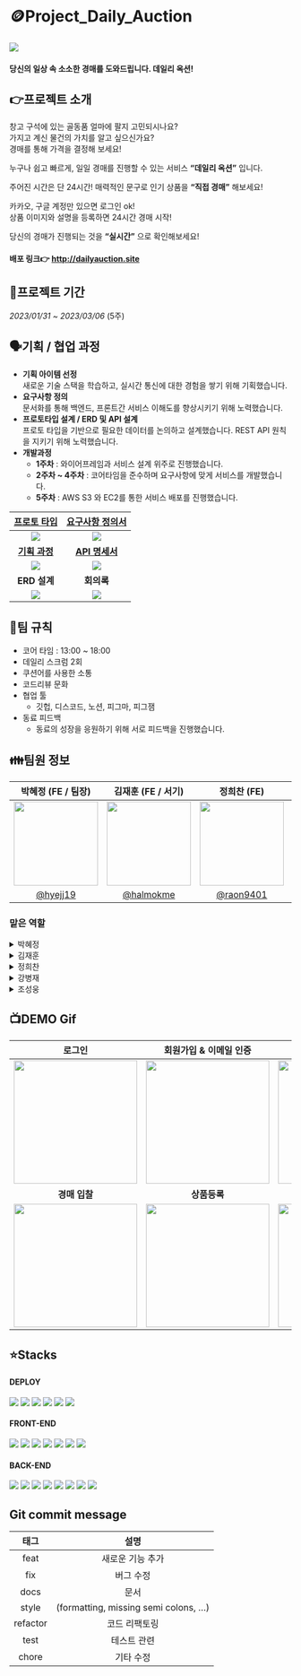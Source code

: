 # 🪙Project_Daily_Auction
<img src="https://daily-auction-bucket.s3.ap-northeast-2.amazonaws.com/banner/main.jpg">

#### 당신의 일상 속 소소한 경매를 도와드립니다. 데일리 옥션!
   

## 👉프로젝트 소개
창고 구석에 있는 골동품 얼마에 팔지 고민되시나요?   
가지고 계신 물건의 가치를 알고 싶으신가요?   
경매를 통해 가격을 결정해 보세요!

누구나 쉽고 빠르게, 일일 경매를 진행할 수 있는 서비스
**“데일리 옥션”** 입니다.

주어진 시간은 단 24시간! 
매력적인 문구로 인기 상품을 **“직접 경매”** 해보세요!

카카오, 구글 계정만 있으면 로그인 ok!   
상품 이미지와 설명을 등록하면 24시간 경매 시작!

당신의 경매가 진행되는 것을 **“실시간”** 으로 확인해보세요!

#### 배포 링크👉 <a href="http://dailyauction.site">http://dailyauction.site</a>


## 📆프로젝트 기간
*2023/01/31 ~ 2023/03/06* (5주)

## 🗣기획 / 협업 과정
- **기획 아이템 선정**   
새로운 기술 스택을 학습하고, 실시간 통신에 대한 경험을 쌓기 위해 기획했습니다. 
- **요구사항 정의**   
문서화를 통해 백엔드, 프론트간 서비스 이해도를 향상시키기 위해 노력했습니다.
- **프로토타입 설계 / ERD 및 API 설계**   
프로토 타입을 기반으로 필요한 데이터를 논의하고 설계했습니다. REST API 원칙을 지키기 위해 노력했습니다. 
- **개발과정**   
  - **1주차** : 와이어프레임과 서비스 설계 위주로 진행했습니다.
  - **2주차 ~ 4주차** : 코어타임을 준수하며 요구사항에 맞게 서비스를 개발했습니다. 
  - **5주차** : AWS S3 와 EC2를 통한 서비스 배포를 진행했습니다. 

|<a href="https://www.figma.com/file/EruPDY4ljbba0H442rES6k/%EB%8D%B0%EC%9D%BC%EB%A6%AC-%EC%98%A5%EC%85%98?node-id=0%3A1&t=8JtZ8r5VgRGiS1cr-1">프로토 타입</a>|<a href="https://docs.google.com/spreadsheets/d/1eA0DrcsMQVfrVcueWP3xH4EueExcl0PKA2HXubzB63w/edit#gid=0">요구사항 정의서</a>|
|:-:|:-:|
|<img src="https://daily-auction-bucket.s3.ap-northeast-2.amazonaws.com/banner/readme/readme1.png">|<img src="https://daily-auction-bucket.s3.ap-northeast-2.amazonaws.com/banner/readme/readme2.png">|
|<a href="https://www.figma.com/file/EruPDY4ljbba0H442rES6k/%EB%8D%B0%EC%9D%BC%EB%A6%AC-%EC%98%A5%EC%85%98?node-id=0%3A1&t=8JtZ8r5VgRGiS1cr-1">**기획 과정**</a>|<a href="https://docs.google.com/spreadsheets/d/1eA0DrcsMQVfrVcueWP3xH4EueExcl0PKA2HXubzB63w/edit#gid=944558665">**API 명세서**</a>|
<img src="https://daily-auction-bucket.s3.ap-northeast-2.amazonaws.com/banner/readme/readme3.png">|<img src="https://daily-auction-bucket.s3.ap-northeast-2.amazonaws.com/banner/readme/readme4.png">|
|**ERD 설계**|**회의록**|
<img src="https://daily-auction-bucket.s3.ap-northeast-2.amazonaws.com/banner/readme/readme5.png">|<img src="https://daily-auction-bucket.s3.ap-northeast-2.amazonaws.com/banner/readme/readme6.png">|

## 📃팀 규칙
- 코어 타임 : 13:00 ~ 18:00
- 데일리 스크럼 2회 
- 쿠션어를 사용한 소통
- 코드리뷰 문화
- 협업 툴
  - 깃헙, 디스코드, 노션, 피그마, 피그잼
- 동료 피드백
  - 동료의 성장을 응원하기 위해 서로 피드백을 진행했습니다.


## 👪팀원 정보
|박혜정 (FE / 팀장)|김재훈 (FE / 서기)|정희찬 (FE)|강병재 (BE)|조성웅 (BE)|
|:-:|:-:|:-:|:-:|:-:|
|<img src="https://avatars.githubusercontent.com/u/89173923?v=4" width=150>|<img src="https://avatars.githubusercontent.com/u/107684690?v=4" width=150 >|<img src="https://pre-032-bucket.s3.ap-northeast-2.amazonaws.com/profile_green.png" width=150>|<img src="https://avatars.githubusercontent.com/u/107945688?v=4" width=150>|<img src="https://avatars.githubusercontent.com/u/104243252?v=4" width=150>|
|[@hyejj19](https://github.com/hyejj19)|[@halmokme](https://github.com/halmokme)|[@raon9401](https://github.com/raon9401)| [@casava840](https://github.com/casava840)   |[@woong-sung](https://github.com/woong-sung)|

### 맡은 역할

<details>
<summary>박혜정</summary>

- **담당 페이지**
  - 상품 상세페이지
  - 검색페이지, 검색 결과 페이지
- **구현 내용**
  - 실시간 경매, 데이터 통신
  - SSE 사용한 실시간 알림 수신
  - 차트 적용한 데이터 시각화
  - React suspense, React.lazy 활용한 코드 분할, 성능 최적화
  - EsLint, prettier 세팅 / 커스텀 훅 패턴 도입 깃헙 액션 자동배포 파이프라인 구축
</details>

<details>
<summary>김재훈</summary>

- **담당 페이지**
  - 메인페이지
  - 상품등록페이지
  - 내가 참여한 경매
  - 내가 등록한 경매
  - 컴포넌트(공통)
- **구현 내용**
  - 이미지(browser-image-compression, heic2any)
  - 무한스크롤(react-intersection-observer)

</details>

<details>
<summary>정희찬</summary>

- **담당 페이지**
  - 로그인, 소셜 로그인
  - 회원가입
  - 마이 페이지(회원 관리) - 비밀번호 변경 - 회원 탈퇴
  - 코인 충전 페이지
- **구현 내용**
  - axios interceptor를 이용한 로그인 갱신
  - react-hook-form을 이용한 유효성 검사
  - recoil effect를 이용한 로컬 스토리지와 Atom의 연결
  - Oauth2.0 을 이용한 소셜 로그인
</details>

<details>
<summary>강병재</summary>

- **맡은 역할**
  - 경매
  - 알림 기능
  - 이미지 업로드
  - AWS S3, EC2, RDS배포
  - ROUTE53 을 통한 DNS 연결
- **사용한 기술**
  - SpringJPA, Spring Boot
  - SSE
  - S3, EC2, RDS
  - Thumbnailator 라이브러리
</details>

<details>
<summary>조성웅</summary>

- **맡은 역할**
  - 회원 가입, 관리, 마이페이지 
  - 실시간 경매 기능
  - 검색, 정렬 기능
  - 기타 서비스 (이메일 인증, 비밀번호 찾기)
  - 캐싱 
- **사용한 기술**
  - SpringJPA, Spring Framework, Spring Boot
  - Spring Security, JWT, Oauth2
  - REDIS
  - Websocket
  - Cookie를 이용한 조회수 중복 처리
  - NativeQuery
  - 이메일 전송 (비동기)
  - S3, EC2
</details>




## 📺DEMO Gif
|로그인|회원가입 & 이메일 인증|경매상품 조회|
|:-:|:-:|:-:|
|<img src="https://daily-auction-bucket.s3.ap-northeast-2.amazonaws.com/banner/readme/login.gif" width=220>|<img src="https://daily-auction-bucket.s3.ap-northeast-2.amazonaws.com/banner/readme/sign.gif" width=220>|<img src="https://daily-auction-bucket.s3.ap-northeast-2.amazonaws.com/banner/readme/details.gif" width=220>|
|**경매 입찰**|**상품등록**|**검색 & 조회**|
|<img src="https://daily-auction-bucket.s3.ap-northeast-2.amazonaws.com/banner/readme/bid.gif" width=220>|<img src="https://daily-auction-bucket.s3.ap-northeast-2.amazonaws.com/banner/readme/post.gif" width=220>|<img src="https://daily-auction-bucket.s3.ap-northeast-2.amazonaws.com/banner/readme/search.gif" width=220>|


## ⭐Stacks
#### DEPLOY

<img src="https://img.shields.io/badge/github-181717?style=for-the-badge&logo=github&logoColor=white"> <img src="https://img.shields.io/badge/git-F05032?style=for-the-badge&logo=git&logoColor=white"> <img src="https://img.shields.io/badge/amazonaws-232F3E?style=for-the-badge&logo=amazonaws&logoColor=white"> <img src="https://img.shields.io/badge/Amazon RDS-527FFF?style=for-the-badge&logo=Amazon RDS&logoColor=white"> <img src="https://img.shields.io/badge/Amazon EC2-FF9900?style=for-the-badge&logo=Amazon EC2&logoColor=white"> <img src="https://img.shields.io/badge/Amazon S3-569A31?style=for-the-badge&logo=Amazon S3&logoColor=white">


#### FRONT-END

<img src="https://img.shields.io/badge/React-61DAFB?style=for-the-badge&logo=React&logoColor=white"> <img src="https://img.shields.io/badge/Typescript-3178C6?style=for-the-badge&logo=Typescript&logoColor=white"> <img src="https://img.shields.io/badge/React Query-FF4154?style=for-the-badge&logo=React Query&logoColor=white"> <img src="https://img.shields.io/badge/recoil-3578E5?style=for-the-badge&logo"> <img src="https://img.shields.io/badge/Axios-5A29E4?style=for-the-badge&logo=Axios&logoColor=white"> <img src="https://img.shields.io/badge/React%20Hook%20Form-EC5990?style=for-the-badge&logo=React%20Hook%20Form&logoColor=white"> <img src="https://img.shields.io/badge/Tailwind CSS-06B6D4?style=for-the-badge&logo=Tailwind CSS&logoColor=white">

#### BACK-END

<img src="https://img.shields.io/badge/java-007396?style=for-the-badge&logo=java&logoColor=white"> <img src="https://img.shields.io/badge/spring-6DB33F?style=for-the-badge&logo=spring&logoColor=white"> <img src="https://img.shields.io/badge/springboot-6DB33F?style=for-the-badge&logo=springboot&logoColor=white"> <img src="https://camo.githubusercontent.com/49befa32300e8d3f71282963743f863d1eed0856ff4073fbcff0f25675912db5/68747470733a2f2f696d672e736869656c64732e696f2f62616467652f537072696e672053656375726974792d3644423333463f7374796c653d666f722d7468652d6261646765266c6f676f3d537072696e67205365637572697479266c6f676f436f6c6f723d7768697465"> <img src="https://camo.githubusercontent.com/ef6c19e247d89935d87fb7ea73b33f638e108fd495b65b5efd9e828bc1f36455/68747470733a2f2f696d672e736869656c64732e696f2f62616467652f537072696e672044617461204a50412d3041424635333f7374796c653d666f722d7468652d6261646765"> <img src="https://img.shields.io/badge/gradle-02303A?style=for-the-badge&logo=gradle&logoColor=white"> <img src="https://img.shields.io/badge/mysql-4479A1?style=for-the-badge&logo=mysql&logoColor=white"> <img src="https://img.shields.io/badge/Redis-DC382D?style=for-the-badge&logo=Redis&logoColor=white">

## Git commit message
|태그|설명|
|:-:|:-:|
|feat|새로운 기능 추가|
|fix|버그 수정|
|docs|문서|
|style|(formatting, missing semi colons, …)|
|refactor|코드 리팩토링|
|test|테스트 관련|
|chore|기타 수정|
